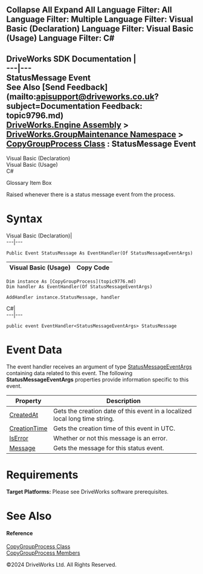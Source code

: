        

 Collapse All Expand All  Language Filter: All  Language Filter: Multiple  Language Filter: Visual Basic (Declaration) Language Filter: Visual Basic (Usage) Language Filter: C#  
---  
DriveWorks SDK Documentation  |   
---|---  
StatusMessage Event   
See Also [Send Feedback](mailto:apisupport@driveworks.co.uk?subject=Documentation Feedback: topic9796.md)  
[DriveWorks.Engine Assembly](topic2156.md) > [DriveWorks.GroupMaintenance Namespace](topic9628.md) > [CopyGroupProcess Class](topic9776.md) : StatusMessage Event  
---  
  
Visual Basic (Declaration)    
Visual Basic (Usage)    
C# 

Glossary Item Box

Raised whenever there is a status message event from the process. 

# Syntax

Visual Basic (Declaration)|   
---|---  
      
    
    Public Event StatusMessage As EventHandler(Of StatusMessageEventArgs)  
  
Visual Basic (Usage)| Copy Code  
---|---  
      
    
    Dim instance As [CopyGroupProcess](topic9776.md)
    Dim handler As EventHandler(Of StatusMessageEventArgs)
     
    AddHandler instance.StatusMessage, handler  
  
C#|   
---|---  
      
    
    public event EventHandler<StatusMessageEventArgs> StatusMessage  
  
# Event Data

The event handler receives an argument of type [StatusMessageEventArgs](topic9981.md) containing data related to this event. The following **StatusMessageEventArgs** properties provide information specific to this event.

Property| Description  
---|---  
[CreatedAt](topic9988.md)| Gets the creation date of this event in a localized local long time string.   
[CreationTime](topic9989.md)| Gets the creation time of this event in UTC.   
[IsError](topic9990.md)| Whether or not this message is an error.   
[Message](topic9991.md)| Gets the message for this status event.   
  
# Requirements

**Target Platforms:** Please see DriveWorks software prerequisites.

# See Also

#### Reference

[CopyGroupProcess Class](topic9776.md)   
[CopyGroupProcess Members](topic9777.md)

©2024 DriveWorks Ltd. All Rights Reserved.
